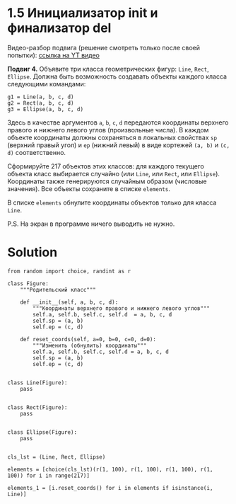 # 1.5 Инициализатор __init__ и финализатор __del__

Видео-разбор подвига (решение смотреть только
после своей попытки): [ссылка на YT видео](https://youtu.be/bPH4It1_d0c)

**Подвиг 4.** Объявите три класса геометрических 
фигур: `Line`, `Rect`, `Ellipse`. Должна быть возможность 
создавать объекты каждого класса следующими командами:
```
g1 = Line(a, b, c, d)
g2 = Rect(a, b, c, d)
g3 = Ellipse(a, b, c, d)
```
Здесь в качестве аргументов `a`, `b`, `c`, `d` передаются координаты
верхнего правого и нижнего левого углов (произвольные числа). В 
каждом объекте координаты должны сохраняться в локальных свойствах
`sp` (верхний правый угол) и `ep` (нижний левый) в виде кортежей
`(a, b)` и `(c, d)` соответственно.

Сформируйте 217 объектов этих классов: для каждого текущего 
объекта класс выбирается случайно (или `Line`, или `Rect`, или `Ellipse`). 
Координаты также генерируются случайным образом (числовые значения). 
Все объекты сохраните в списке `elements`.

В списке `elements` обнулите координаты объектов только для класса `Line`.

P.S. На экран в программе ничего выводить не нужно.

# Solution

```
from random import choice, randint as r

class Figure:
    """Родительский класс"""

    def __init__(self, a, b, c, d):
        """Координаты верхнего правого и нижнего левого углов"""
        self.a, self.b, self.c, self.d  = a, b, c, d
        self.sp = (a, b)
        self.ep = (c, d)

    def reset_coords(self, a=0, b=0, c=0, d=0):
        """Изменить (обнулить) координаты"""
        self.a, self.b, self.c, self.d = a, b, c, d
        self.sp = (a, b)
        self.ep = (c, d)


class Line(Figure):
    pass


class Rect(Figure):
    pass


class Ellipse(Figure):
    pass


cls_lst = (Line, Rect, Ellipse)

elements = [choice(cls_lst)(r(1, 100), r(1, 100), r(1, 100), r(1, 100)) for i in range(217)]

elements_1 = [i.reset_coords() for i in elements if isinstance(i, Line)]
```
